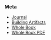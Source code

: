### Meta

* [Journal](/_hours)
* [Building Artifacts](/_builds)
* [Whole Book](/_book)
* [Whole Book PDF](/_book.pdf)
